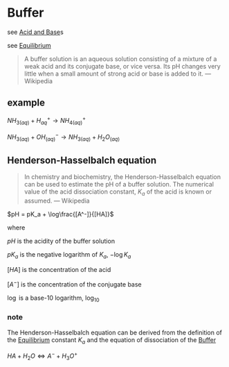 # Buffer

see [Acid and Base](Acid%20and%20Base%207f0756ab520442c597b197155fa4062c.md)s

see [Equilibrium](Equilibrium%20a8f9599f4a064c8b9f37ae20f90835c3.md)

> A buffer solution is an aqueous solution consisting of a mixture of a weak acid and its conjugate base, or vice versa. Its pH changes very little when a small amount of strong acid or base is added to it. — Wikipedia
> 

## example

$NH_{3(aq)} + H^+_{aq} \rightarrow NH_{4(aq)}^+$

$NH_{3(aq)} + OH^-_{(aq)} \rightarrow NH_{3(aq)} + H_2O_{(aq)}$

## Henderson-Hasselbalch equation

> In chemistry and biochemistry, the Henderson-Hasselbalch equation can be used to estimate the pH of a buffer solution. The numerical value of the acid dissociation constant, $K_a$ of the acid is known or assumed. — Wikipedia
> 

$pH = pK_a + \log\frac{[A^-]}{[HA]}$

where

$pH$ is the acidity of the buffer solution

$pK_a$ is the negative logarithm of $K_a$, $-\log K_a$

$[HA]$ is the concentration of the acid

$[A^-]$ is the concentration of the conjugate base

$\log$ is a base-10 logarithm, $\log_{10}$

### note

The Henderson-Hasselbalch equation can be derived from the definition of the [Equilibrium](Equilibrium%20a8f9599f4a064c8b9f37ae20f90835c3.md) constant $K_a$ and the equation of dissociation of the [Buffer]()

$HA + H_2O \Leftrightarrow A^- + H_3O^+$